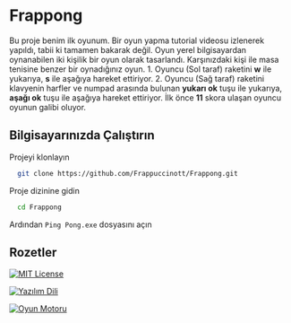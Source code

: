 # Frappong

Bu proje benim ilk oyunum. Bir oyun yapma tutorial videosu izlenerek yapıldı, tabii ki tamamen bakarak değil. Oyun yerel bilgisayardan oynanabilen iki kişilik bir oyun olarak tasarlandı. Karşınızdaki kişi ile masa tenisine benzer bir oynadığınız oyun. 1. Oyuncu (Sol taraf) raketini **w** ile yukarıya, **s** ile aşağıya hareket ettiriyor. 2. Oyuncu (Sağ taraf) raketini klavyenin harfler ve numpad arasında bulunan **yukarı ok** tuşu ile yukarıya, **aşağı ok** tuşu ile aşağıya hareket ettiriyor. İlk önce **11** skora ulaşan oyuncu oyunun galibi oluyor.
## Bilgisayarınızda Çalıştırın

Projeyi klonlayın

```bash
  git clone https://github.com/Frappuccinott/Frappong.git
```

Proje dizinine gidin

```bash
  cd Frappong
```

Ardından `Ping Pong.exe` dosyasını açın
  
## Rozetler
[![MIT License](https://img.shields.io/badge/License-MIT-green.svg)](https://choosealicense.com/licenses/mit/)

[![Yazılım Dili](https://img.shields.io/badge/Yaz%C4%B1l%C4%B1m%20Dili-C%23-blue)](https://learn.microsoft.com/en-us/dotnet/csharp/)

[![Oyun Motoru](https://img.shields.io/badge/Oyun%20Motoru-Unity-brightgreen)](https://unity.com/)
